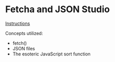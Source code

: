 # Fetcha and JSON Studio

[Instructions](https://education.launchcode.org/js-independent-track/chapters/fetch-json/studio.html)

Concepts utilized:
- fetch()
- JSON files
- The esoteric JavaScript sort function